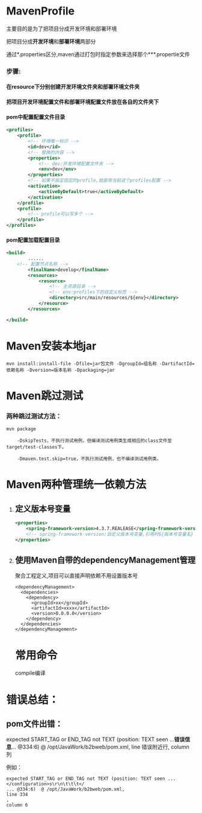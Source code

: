# MavenProfile

主要目的是为了把项目分成开发环境和部署环境

把项目分成**开发环境**和**部署环境**两部分

通过*.properties区分,maven通过打包时指定参数来选择那个***.propertie文件

### 步骤:

#### 在resource下分别创建开发环境文件夹和部署环境文件夹

#### 把项目开发环境配置文件和部署环境配置文件放在各自的文件夹下

#### pom中配置配置文件目录

```xml
<profiles>
	<profile>
        <!-- 环境唯一标识 -->
		<id>dev</id>
        <!-- 替换的内容 -->
        <properties>
            <!-- dev:开发环境配置文件夹 -->
            <env>dev</env>
        </properties>
        <!-- 如果不指定固定的profile,就是用当前这个profiles配置 -->
        <activation>
            <activeByDefault>true</activeByDefault>
        </activation>
	</profile>
    <profile>
        <!-- profile可以写多个 -->
    </profile>
</profiles>
```

#### pom配置加载配置目录

```xml
<build>
    	......
    <!-- 配置节点名称 -->
	    <finalName>develop</finalName>
        <resources>
            <resource>
                <!-- 主资源目录 -->
                <!-- env:profiles下的自定义标签 -->
                <directory>src/main/resources/${env}</directory>
            </resource>
        </resources>

</build>
```

# Maven安装本地jar

```
mvn install:install-file -Dfile=jar包文件 -DgroupId=组名称 -DartifactId=依赖名称 -Dversion=版本名称 -Dpackaging=jar
```

# Maven跳过测试

### 两种跳过测试方法：

	mvn package 
	
		-DskipTests，不执行测试用例，但编译测试用例类生成相应的class文件至target/test-classes下。
	
		-Dmaven.test.skip=true，不执行测试用例，也不编译测试用例类。

# Maven两种管理统一依赖方法

1. ## 定义版本号变量
   ```xml
   <properties>
       <spring-framework-version>4.3.7.REALEASE</spring-framework-version>
       <!-- spring-framework-version:自定义版本号变量,引用时${版本号变量名} -->
   </properties>
   ```

2. ## 使用Maven自带的dependencyManagement管理

   聚合工程定义,项目可以直接声明依赖不用设置版本号

   ```
   <dependencyManagement>
     <dependencies>
       <dependency>
         <groupId>xx</groupId>
         <artifactId>xxxx</artifactId>
         <version>0.0.0.0</version>
       </dependency>
     </dependencies>
   </dependencyManagement>
   ```

   # 常用命令

   compile编译



# 错误总结：

## pom文件出错：

expected START_TAG or END_TAG not TEXT (position: TEXT seen ...**错误信息**... @334:6)  @ /opt/JavaWork/b2bweb/pom.xml, line 错误附近行, column 列

例如：

```
expected START_TAG or END_TAG not TEXT (position: TEXT seen ...
</configuration>s\r\n\t\t\t</
... @334:6)  @ /opt/JavaWork/b2bweb/pom.xml, 
line 334
,
column 6
```










